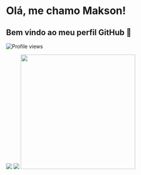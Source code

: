 # Olá, me chamo Makson! 
## Bem vindo ao meu perfil GitHub 👋
![Profile views](https://gpvc.arturio.dev/maksonss4)


<div>
<!--   <a href="https://github.com/maksonss4">aqui</a> -->
<img src="https://github-readme-stats-rose-one.vercel.app/api/top-langs/?username=maksonss4&layout=compact&langs_count=7&theme=dracula&count_private=true" />
<img src="https://github-readme-stats-rose-one.vercel.app/api?username=maksonss4&show_icons=true&theme=dracula&include_all_commits=true&count_private=true" />
<img src="https://github-readme-stats.vercel.app/api/top-langs/?username=maksonss4&layout=compact&theme=graywhite&hide_border=true" width="313" />
</div>
